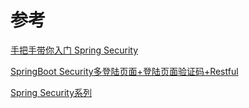 # 参考

[手把手带你入门 Spring Security](http://springboot.javaboy.org/2019/0725/springboot-springsecurity)

[SpringBoot Security多登陆页面+登陆页面验证码+Restful](https://blog.csdn.net/qq_22771739/article/details/84328333)

[Spring Security系列](https://github.com/longfeizheng/logback)
